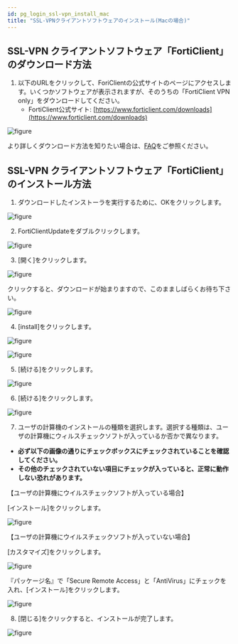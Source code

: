 ```yaml
---
id: pg_login_ssl-vpn_install_mac
title: "SSL-VPNクライアントソフトウェアのインストール(Macの場合)"
---
```



## SSL-VPN クライアントソフトウェア「FortiClient」のダウンロード方法

1. 以下のURLをクリックして、ForiClientの公式サイトのページにアクセスします。いくつかソフトウェアが表示されますが、そのうちの「FortiClient VPN only」をダウンロードしてください。
	- FortiClient公式サイト: [https://www.forticlient.com/downloads](https://www.forticlient.com/downloads)

![figure](VPN_MAC_install_1_701_1.png)

より詳しくダウンロード方法を知りたい場合は、[FAQ](/faq/faq_login_personal#how-to-DL-VPN)をご参照ください。


## SSL-VPN クライアントソフトウェア「FortiClient」のインストール方法

1. ダウンロードしたインストーラを実行するために、OKをクリックします。

![figure](VPN_MAC_install_2_701.png)

2. FortiClientUpdateをダブルクリックします。

![figure](VPN_Mac_install_3.png)

3. [開く]をクリックします。

![figure](VPN_Mac_install_4.png)

クリックすると、ダウンロードが始まりますので、このまましばらくお待ち下さい。

![figure](VPN_Mac_install_5.png)

4. [install]をクリックします。

![figure](VPN_MAC_install_6_701.png)

![figure](VPN_MAC_install_6_701_2.png)

5. [続ける]をクリックします。

![figure](VPN_Mac_install_7.png)

6. [続ける]をクリックします。

![figure](VPN_Mac_install_8.png)

7. ユーザの計算機のインストールの種類を選択します。選択する種類は、ユーザの計算機にウィルスチェックソフトが入っているか否かで異なります。

- **必ず以下の画像の通りにチェックボックスにチェックされていることを確認してください。**
- **その他のチェックされていない項目にチェックが入っていると、正常に動作しない恐れがあります。**

【ユーザの計算機にウイルスチェックソフトが入っている場合】

[インストール]をクリックします。

![figure](VPN_Mac_install_10_1.png)


【ユーザの計算機にウイルスチェックソフトが入っていない場合】

[カスタマイズ]をクリックします。

![figure](VPN_Mac_install_10_2.png)

 
『パッケージ名』で「Secure Remote Access」と「AntiVirus」にチェックを入れ、[インストール]をクリックします。

![figure](VPN_Mac_install_11.png)


8. [閉じる]をクリックすると、インストールが完了します。

![figure](VPN_Mac_install_12.png)
